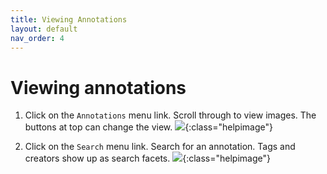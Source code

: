 ```yaml
---
title: Viewing Annotations
layout: default
nav_order: 4
---
```


# Viewing annotations
1. Click on the `Annotations` menu link. Scroll through to view images. The buttons at top can change the view.
![]({{site.baseurl}}/images/viewing-1.png){:class="helpimage"}

2. Click on the `Search` menu link. Search for an annotation. Tags and creators show up as search facets.
![]({{site.baseurl}}/images/viewing-2.png){:class="helpimage"}
